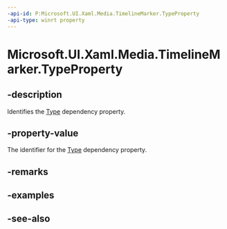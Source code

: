 ```yaml
---
-api-id: P:Microsoft.UI.Xaml.Media.TimelineMarker.TypeProperty
-api-type: winrt property
---
```


<!-- Property syntax
public Windows.UI.Xaml.DependencyProperty TypeProperty { get; }
-->

# Microsoft.UI.Xaml.Media.TimelineMarker.TypeProperty

## -description
Identifies the [Type](timelinemarker_type.md) dependency property.

## -property-value
The identifier for the [Type](timelinemarker_type.md) dependency property.

## -remarks

## -examples

## -see-also
